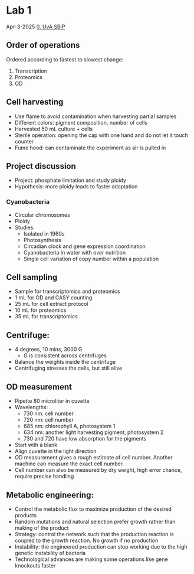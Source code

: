 # Lab 1

Apr-3-2025
[0. UvA SBiP](Biology/UvA%20Systems%20Biology%20in%20Practice/0.%20UvA%20SBiP.md)

## Order of operations

Ordered according to fastest to slowest change:
1. Transcription 
2. Proteomics 
3. OD

## Cell harvesting

- Use flame to avoid contamination when harvesting partial samples
- Different colors: pigment composition, number of cells
- Harvested 50 mL culture + cells
- Sterile operation: opening the cap with one hand and do not let it touch counter
- Fume hood: can contaminate the experiment as air is pulled in

## Project discussion

- Project: phosphate limitation and study ploidy 
- Hypothesis: more ploidy leads to faster adaptation 

### Cyanobacteria

- Circular chromosomes
- Ploidy
- Studies:
	- Isolated in 1960s
	- Photosynthesis
	- Circadian clock and gene expression coordination 
	- Cyanobacteria in water with over nutrition
	- Single cell variation of copy number within a population

## Cell sampling

- Sample for transcriptomics and proteomics
- 1 mL for OD and CASY counting
- 25 mL for cell extract protocol
- 10 mL for proteomics
- 35 mL for transcriptomics

## Centrifuge:

- 4 degrees, 10 mins, 3000 G
	- G is consistent across centrifuges 
- Balance the weights inside the centrifuge
- Centrifuging stresses the cells, but still alive 

## OD measurement

- Pipette 80 microliter in cuvette
- Wavelengths:
	- 730 nm: cell number
	- 720 nm: cell number
	- 685 nm: chlorophyll A, photosystem 1
	- 634 nm: another light harvesting pigment, photosystem 2
	- 730 and 720 have low absorption for the pigments
- Start with a blank
- Align cuvette in the light direction
- OD measurement gives a rough estimate of cell number. Another machine can measure the exact cell number.
- Cell number can also be measured by dry weight, high error chance, require precise handling

## Metabolic engineering:

- Control the metabolic flux to maximize production of the desired products
- Random mutations and natural selection prefer growth rather than making of the product
- Strategy: control the network such that the production reaction is coupled to the growth reaction. No growth if no production
- Instability: the engineered production can stop working due to the high genetic instability of bacteria
- Technological advances are making some operations like gene knockouts faster
